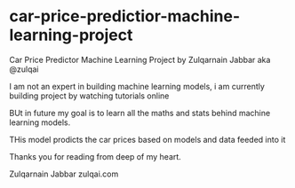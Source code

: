 # car-price-predictior-machine-learning-project
Car Price Predictor Machine Learning Project by Zulqarnain Jabbar aka @zulqai


I am not an expert in building machine learning models, i am currently building project by watching tutorials online

BUt in future my goal is to learn all the maths and stats behind machine learning models.

THis model prodicts the car prices based on models and data feeded into it

Thanks you for reading from deep of my heart.


Zulqarnain Jabbar
zulqai.com
